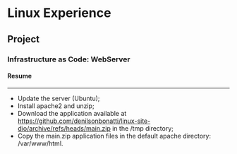 
# Linux Experience

## Project

### Infrastructure as Code: WebServer

#### Resume
***
- Update the server (Ubuntu);
- Install apache2 and unzip;
- Download the application available at https://github.com/denilsonbonatti/linux-site-dio/archive/refs/heads/main.zip in the /tmp directory;
- Copy the main.zip application files in the default apache directory: /var/www/html.


